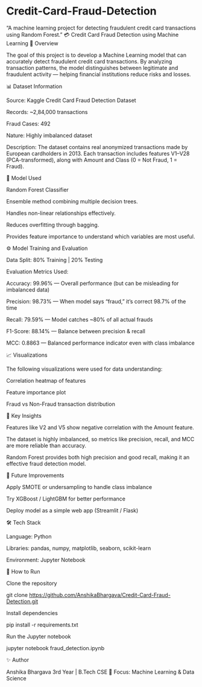 # Credit-Card-Fraud-Detection
“A machine learning project for detecting fraudulent credit card transactions using Random Forest.”
💳 Credit Card Fraud Detection using Machine Learning
📌 Overview

The goal of this project is to develop a Machine Learning model that can accurately detect fraudulent credit card transactions.
By analyzing transaction patterns, the model distinguishes between legitimate and fraudulent activity — helping financial institutions reduce risks and losses.

📊 Dataset Information

Source: Kaggle Credit Card Fraud Detection Dataset

Records: ~2,84,000 transactions

Fraud Cases: 492

Nature: Highly imbalanced dataset

Description: The dataset contains real anonymized transactions made by European cardholders in 2013.
Each transaction includes features V1–V28 (PCA-transformed), along with Amount and Class (0 = Not Fraud, 1 = Fraud).

🤖 Model Used

Random Forest Classifier

Ensemble method combining multiple decision trees.

Handles non-linear relationships effectively.

Reduces overfitting through bagging.

Provides feature importance to understand which variables are most useful.

⚙️ Model Training and Evaluation

Data Split: 80% Training | 20% Testing

Evaluation Metrics Used:

Accuracy: 99.96% — Overall performance (but can be misleading for imbalanced data)

Precision: 98.73% — When model says “fraud,” it’s correct 98.7% of the time

Recall: 79.59% — Model catches ~80% of all actual frauds

F1-Score: 88.14% — Balance between precision & recall

MCC: 0.8863 — Balanced performance indicator even with class imbalance

📈 Visualizations

The following visualizations were used for data understanding:

Correlation heatmap of features

Feature importance plot

Fraud vs Non-Fraud transaction distribution

🧠 Key Insights

Features like V2 and V5 show negative correlation with the Amount feature.

The dataset is highly imbalanced, so metrics like precision, recall, and MCC are more reliable than accuracy.

Random Forest provides both high precision and good recall, making it an effective fraud detection model.

🧩 Future Improvements

Apply SMOTE or undersampling to handle class imbalance

Try XGBoost / LightGBM for better performance

Deploy model as a simple web app (Streamlit / Flask)

🛠️ Tech Stack

Language: Python

Libraries: pandas, numpy, matplotlib, seaborn, scikit-learn

Environment: Jupyter Notebook

📁 How to Run

Clone the repository

git clone https://github.com/AnshikaBhargava/Credit-Card-Fraud-Detection.git


Install dependencies

pip install -r requirements.txt


Run the Jupyter notebook

jupyter notebook fraud_detection.ipynb

✨ Author

Anshika Bhargava
3rd Year | B.Tech CSE
💼 Focus: Machine Learning & Data Science
